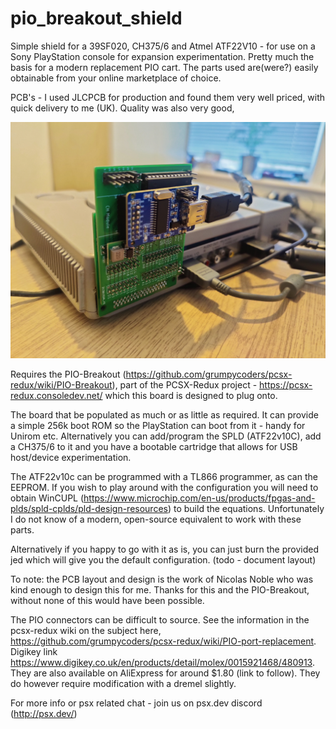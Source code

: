 # pio_breakout_shield

Simple shield for a 39SF020, CH375/6 and Atmel ATF22V10 - for use on a Sony PlayStation console for expansion experimentation. Pretty much the basis for a modern replacement PIO cart. The parts used are(were?) easily obtainable from your online marketplace of choice.

PCB's - I used JLCPCB for production and found them very well priced, with quick delivery to me (UK). Quality was also very good,

![image](https://github.com/danhans42/pio_breakout_shield/blob/main/images/pio_breakout_ch376.jpg)

Requires the PIO-Breakout (https://github.com/grumpycoders/pcsx-redux/wiki/PIO-Breakout), part of the PCSX-Redux project - https://pcsx-redux.consoledev.net/ which this board is designed to plug onto.

The board that be populated as much or as little as required. It can provide a simple 256k boot ROM so the PlayStation can boot from it - handy for Unirom etc. Alternatively you can add/program the SPLD (ATF22v10C), add a CH375/6 to it and you have a bootable cartridge that allows for USB host/device experimentation. 

The ATF22v10c can be programmed with a TL866 programmer, as can the EEPROM. If you wish to play around with the configuration you will need to obtain WinCUPL (https://www.microchip.com/en-us/products/fpgas-and-plds/spld-cplds/pld-design-resources) to build the equations. Unfortunately I do not know of a modern, open-source equivalent to work with these parts.

Alternatively if you happy to go with it as is, you can just burn the provided jed which will give you the default configuration. (todo - document layout)

To note: the PCB layout and design is the work of Nicolas Noble who was kind enough to design this for me. Thanks for this and the PIO-Breakout, without none of this would have been possible.

The PIO connectors can be difficult to source. See the information in the pcsx-redux wiki on the subject here, https://github.com/grumpycoders/pcsx-redux/wiki/PIO-port-replacement. Digikey link https://www.digikey.co.uk/en/products/detail/molex/0015921468/480913. They are also available on AliExpress for around $1.80 (link to follow). They do however require modification with a dremel slightly.

For more info or psx related chat - join us on psx.dev discord (http://psx.dev/)

